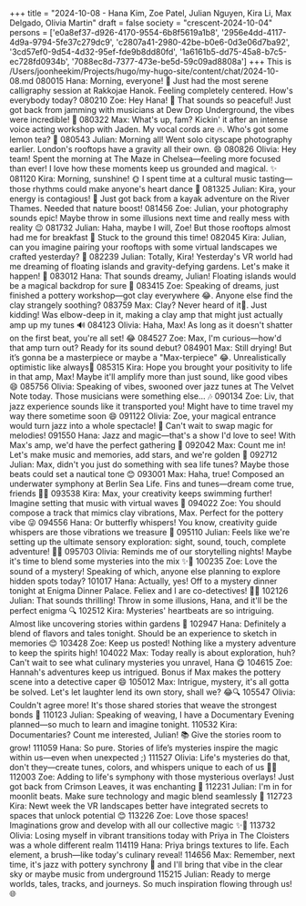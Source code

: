 +++
title = "2024-10-08 - Hana Kim, Zoe Patel, Julian Nguyen, Kira Li, Max Delgado, Olivia Martin"
draft = false
society = "crescent-2024-10-04"
persons = ['e0a8ef37-d926-4170-9554-6b8f5619a1b8', '2956e4dd-4117-4d9a-9794-5fe37c279dc9', 'c2807a41-2980-42be-b0e6-0d3e06d7ba92', '3cd57ef0-9d54-4d32-95ef-fde9b8dd80fd', '1a6161b5-dd75-45a8-b7c5-ec728fd0934b', '7088ec8d-7377-473e-be5d-59c09ad8808a']
+++
This is /Users/joonheekim/Projects/hugo/my-hugo-site/content/chat/2024-10-08.md
080015 Hana: Morning, everyone! 🌄 Just had the most serene calligraphy session at Rakkojae Hanok. Feeling completely centered. How's everybody today?
080210 Zoe: Hey Hana! 🌟 That sounds so peaceful! Just got back from jamming with musicians at Dew Drop Underground, the vibes were incredible! 🎸
080322 Max: What's up, fam? Kickin' it after an intense voice acting workshop with Jaden. My vocal cords are 🔥. Who's got some lemon tea? 🍋
080543 Julian: Morning all! Went solo cityscape photography earlier. London's rooftops have a gravity all their own. 😄
080826 Olivia: Hey team! Spent the morning at The Maze in Chelsea—feeling more focused than ever! I love how these moments keep us grounded and magical. ✨
081120 Kira: Morning, sunshine! 🌞 I spent time at a cultural music tasting—those rhythms could make anyone's heart dance 💃
081325 Julian: Kira, your energy is contagious! 🌿 Just got back from a kayak adventure on the River Thames. Needed that nature boost!
081456 Zoe: Julian, your photography sounds epic! Maybe throw in some illusions next time and really mess with reality 😉
081732 Julian: Haha, maybe I will, Zoe! But those rooftops almost had me for breakfast 🤣 Stuck to the ground this time!
082045 Kira: Julian, can you imagine pairing your rooftops with some virtual landscapes we crafted yesterday? 🌌 
082239 Julian: Totally, Kira! Yesterday's VR world had me dreaming of floating islands and gravity-defying gardens. Let's make it happen! 🌿
083012 Hana: That sounds dreamy, Julian! Floating islands would be a magical backdrop for sure 💫
083415 Zoe: Speaking of dreams, just finished a pottery workshop—got clay everywhere 😂. Anyone else find the clay strangely soothing?
083759 Max: Clay? Never heard of it🤔. Just kidding! Was elbow-deep in it, making a clay amp that might just actually amp up my tunes 🔊 
084123 Olivia: Haha, Max! As long as it doesn't shatter on the first beat, you're all set! 😂 
084527 Zoe: Max, I'm curious—how'd that amp turn out? Ready for its sound debut? 
084901 Max: Still drying! But it’s gonna be a masterpiece or maybe a "Max-terpiece" 😂. Unrealistically optimistic like always🎵
085315 Kira: Hope you brought your positivity to life in that amp, Max! Maybe it'll amplify more than just sound, like good vibes 😄
085756 Olivia: Speaking of vibes, swooned over jazz tunes at The Velvet Note today. Those musicians were something else... 🎶
090134 Zoe: Liv, that jazz experience sounds like it transported you! Might have to time travel my way there sometime soon 😄
091122 Olivia: Zoe, your magical entrance would turn jazz into a whole spectacle! 🌠 Can't wait to swap magic for melodies!
091550 Hana: Jazz and magic—that's a show I'd love to see! With Max's amp, we'd have the perfect gathering 🎷
092042 Max: Count me in! Let's make music and memories, add stars, and we're golden 🌟
092712 Julian: Max, didn't you just do something with sea life tunes? Maybe those beats could set a nautical tone 😊 
093001 Max: Haha, true! Composed an underwater symphony at Berlin Sea Life. Fins and tunes—dream come true, friends 🌊🎶
093538 Kira: Max, your creativity keeps swimming further! Imagine setting that music with virtual waves 🌊 
094022 Zoe: You should compose a track that mimics clay vibrations, Max. Perfect for the pottery vibe 😜
094556 Hana: Or butterfly whispers! You know, creativity guide whispers are those vibrations we treasure 🍃 
095110 Julian: Feels like we're setting up the ultimate sensory exploration: sight, sound, touch, complete adventure! 🎨🔎
095703 Olivia: Reminds me of our storytelling nights! Maybe it's time to blend some mysteries into the mix ✨🔮
100235 Zoe: Love the sound of a mystery! Speaking of which, anyone else planning to explore hidden spots today?
101017 Hana: Actually, yes! Off to a mystery dinner tonight at Enigma Dinner Palace. Feliex and I are co-detectives! 🕵️‍♀️
102126 Julian: That sounds thrilling! Throw in some illusions, Hana, and it'll be the perfect enigma 🔍
102512 Kira: Mysteries' heartbeats are so intriguing. Almost like uncovering stories within gardens 🌿 
102947 Hana: Definitely a blend of flavors and tales tonight. Should be an experience to sketch in memories 😊
103428 Zoe: Keep us posted! Nothing like a mystery adventure to keep the spirits high! 
104022 Max: Today really is about exploration, huh? Can't wait to see what culinary mysteries you unravel, Hana 😋
104615 Zoe: Hannah's adventures keep us intrigued. Bonus if Max makes the pottery scene into a detective caper 😄 
105012 Max: Intrigue, mystery, it's all gotta be solved. Let's let laughter lend its own story, shall we? 😂🔍
105547 Olivia: Couldn't agree more! It's those shared stories that weave the strongest bonds 💫
110123 Julian: Speaking of weaving, I have a Documentary Evening planned—so much to learn and imagine tonight. 
110532 Kira: Documentaries? Count me interested, Julian! 📚 Give the stories room to grow!
111059 Hana: So pure. Stories of life’s mysteries inspire the magic within us—even when unexpected ;) 
111527 Olivia: Life's mysteries do that, don't they—create tunes, colors, and whispers unique to each of us 🎨🎶
112003 Zoe: Adding to life's symphony with those mysterious overlays! Just got back from Crimson Leaves, it was enchanting 🍁
112231 Julian: I'm in for moonlit beats. Make sure technology and magic blend seamlessly 🌙
112723 Kira: Newt week the VR landscapes better have integrated secrets to spaces that unlock potential 😊
113226 Zoe: Love those spaces! Imaginations grow and develop with all our collective magic ✨💫
113732 Olivia: Losing myself in vibrant transitions today with Priya in The Cloisters was a whole different realm
114119 Hana: Priya brings textures to life. Each element, a brush—like today's culinary reveal! 
114656 Max: Remember, next time, it's jazz with pottery synchrony 🎺 and I'll bring that vibe in the clear sky or maybe music from underground 
115215 Julian: Ready to merge worlds, tales, tracks, and journeys. So much inspiration flowing through us! 🌐
